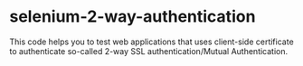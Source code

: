 # selenium-2-way-authentication
This code helps you to test web applications that uses client-side certificate to authenticate so-called 2-way SSL authentication/Mutual Authentication.
